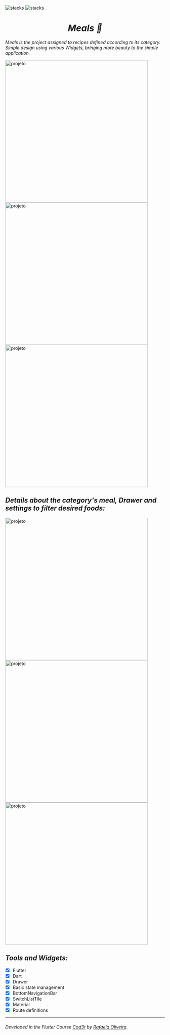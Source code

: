 ![stacks](https://img.shields.io/badge/Flutter-1.22.2-informational) ![stacks](https://img.shields.io/badge/Dart-2.10.2-informational)  


<i><h1 align="center"> Meals :fries:</h1></i>





*Meals is the project assigned to recipes defined according to its category. Simple design using various Widgets, bringing more beauty to the simple application.*

<img height="450" align="center" src="https://imgur.com/34H1zdR.jpeg" alt="projeto"/>  <img height="450" align="center" src="https://imgur.com/9LIpTNn.jpeg" alt="projeto"/> <img height="450" align="center" src="https://i.imgur.com/kO9SjAn.gif" alt="projeto"/>





## *Details about the category's meal, Drawer and settings to filter desired foods:*
                                                               
 
<img height="450" align="center" src="https://imgur.com/iHBeSND.jpeg" alt="projeto"/>   <img height="450" align="center" src="https://imgur.com/E9625S1.jpeg" alt="projeto"/>    <img height="450" align="center" src="https://imgur.com/kgXdVDN.jpeg" alt="projeto"/>




## *Tools and Widgets:* 

- [x] Flutter
- [x] Dart
- [x] Drawer
- [x] Basic state management
- [x] BottomNavigationBar
- [x] SwitchListTile
- [x] Material
- [x] Route definitions

---
###### Developed in the Flutter Course [Cod3r](https://www.cod3r.com.br/) by [Rafaela Oliveira](https://www.linkedin.com/in/rafaelao/).

